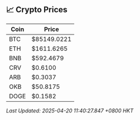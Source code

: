 ## 📈 Crypto Prices

| Coin | Price |
| ---- | ----- |
| BTC | $85149.0221 |
| ETH | $1611.6265 |
| BNB | $592.4679 |
| CRV | $0.6100 |
| ARB | $0.3037 |
| OKB | $50.8175 |
| DOGE | $0.1582 |

_Last Updated: 2025-04-20 11:40:27.847 +0800 HKT_